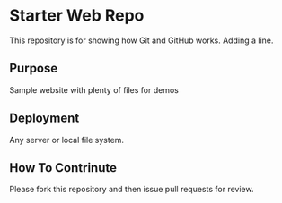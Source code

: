 # Starter Web Repo

This repository is for showing how Git and GitHub works. 
Adding a line.

## Purpose

Sample website with plenty of files for demos

## Deployment

Any server or local file system.

## How To Contrinute

Please fork this repository and then issue pull requests for review.